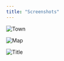 ```yaml
---
title: "Screenshots"
---
```


![Town](../../screenshot-town.png)

![Map](../../screenshot-map.png)

![Title](../../screenshot-title.png)
